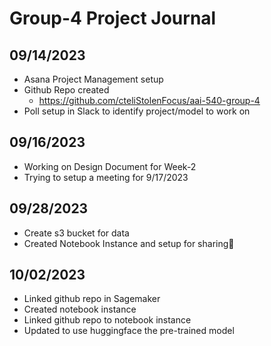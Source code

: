 # Group-4 Project Journal

## 09/14/2023
- Asana Project Management setup
- Github Repo created
  - https://github.com/cteliStolenFocus/aai-540-group-4
- Poll setup in Slack to identify project/model to work on

## 09/16/2023
- Working on Design Document for Week-2
- Trying to setup a meeting for 9/17/2023

## 09/28/2023
- Create s3 bucket for data
- Created Notebook Instance and setup for sharing🚡

## 10/02/2023
- Linked github repo in Sagemaker
- Created notebook instance
- Linked github repo to notebook instance
- Updated to use huggingface the pre-trained model
